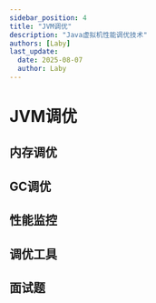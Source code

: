 ```yaml
---
sidebar_position: 4
title: "JVM调优"
description: "Java虚拟机性能调优技术"
authors: [Laby]
last_update:
  date: 2025-08-07
  author: Laby
---
```


# JVM调优

## 内存调优

## GC调优

## 性能监控

## 调优工具

## 面试题 